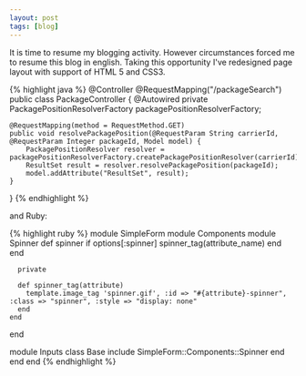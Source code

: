```yaml
---
layout: post
tags: [blog]
---
```

It is time to resume my blogging activity. However circumstances
forced me to resume this blog in english. Taking this opportunity I've
redesigned page layout with support of HTML 5 and CSS3.

{% highlight java %}
@Controller
@RequestMapping("/packageSearch")
public class PackageController {
    @Autowired
    private PackagePositionResolverFactory packagePositionResolverFactory;

    @RequestMapping(method = RequestMethod.GET)
    public void resolvePackagePosition(@RequestParam String carrierId, @RequestParam Integer packageId, Model model) {
        PackagePositionResolver resolver = packagePositionResolverFactory.createPackagePositionResolver(carrierId);
        ResultSet result = resolver.resolvePackagePosition(packageId);
        model.addAttribute("ResultSet", result);
    }

}
{% endhighlight %}

and Ruby:

{% highlight ruby %}
module SimpleForm
  module Components
    module Spinner
      def spinner
        if options[:spinner]
          spinner_tag(attribute_name)
        end
      end

      private
      
      def spinner_tag(attribute)
        template.image_tag 'spinner.gif', :id => "#{attribute}-spinner", :class => "spinner", :style => "display: none"
      end
    end
  end

  module Inputs
    class Base
      include SimpleForm::Components::Spinner
    end
  end
end
{% endhighlight %}
